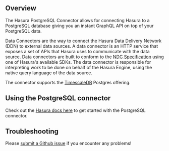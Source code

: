 ## Overview

The Hasura PostgreSQL Connector allows for connecting Hasura to a PostgreSQL database giving you an instant GraphQL API on top of your PostgreSQL data.

Data Connectors are the way to connect the Hasura Data Delivery Network (DDN) to external data sources. A data connector is an HTTP service that exposes a set of APIs that Hasura uses to communicate with the data source. Data connectors are built to conform to the [NDC Specification](https://hasura.github.io/ndc-spec/overview.html) using one of Hasura's available SDKs. The data connector is responsible for interpreting work to be done on behalf of the Hasura Engine, using the native query language of the data source.

The connector supports the [TimescaleDB](https://www.timescale.com/) Postgres offering.

## Using the PostgreSQL connector

Check out the [Hasura docs here](https://hasura.io/docs/3.0/getting-started/build/connect-to-data/connect-a-source/?db=PostgreSQL) to get started with the PostgreSQL connector.

## Troubleshooting

Please [submit a Github issue](https://github.com/hasura/graphql-engine/issues/new)
if you encounter any problems!
